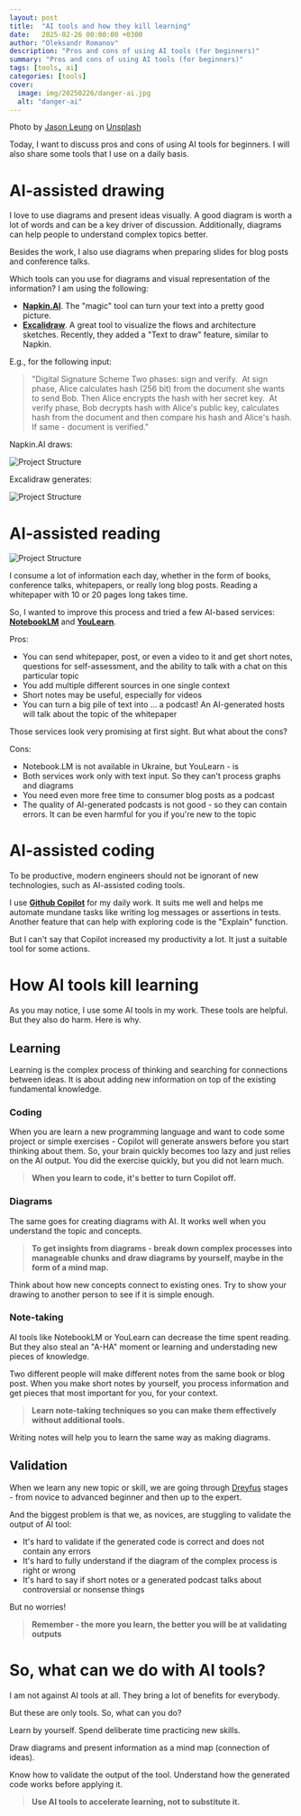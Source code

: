 ```yaml
---
layout: post
title:  "AI tools and how they kill learning"
date:   2025-02-26 00:00:00 +0300
author: "Oleksandr Romanov"
description: "Pros and cons of using AI tools (for beginners)"
summary: "Pros and cons of using AI tools (for beginners)"
tags: [tools, ai]
categories: [tools]
cover:
  image: img/20250226/danger-ai.jpg
  alt: "danger-ai"
---
```


Photo by [Jason Leung](https://unsplash.com/@ninjason?utm_content=creditCopyText&utm_medium=referral&utm_source=unsplash) on [Unsplash](https://unsplash.com/s/photos/ai-robot#:~:text=Jason%20Leung%20on-,Unsplash,-Have%20an%20idea)

Today, I want to discuss pros and cons of using AI tools for beginners. I will also share some tools that I use on a daily basis. 

# AI-assisted drawing

I love to use diagrams and present ideas visually. A good diagram is worth a lot of words and can be a key driver of discussion. Additionally, diagrams can help people to understand complex topics better. 

Besides the work, I also use diagrams when preparing slides for blog posts and conference talks. 

Which tools can you use for diagrams and visual representation of the information?
I am using the following:

- **[Napkin.AI](https://www.napkin.ai/)**. The "magic" tool can turn your text into a pretty good picture.
- **[Excalidraw](https://excalidraw.com/)**. A great tool to visualize the flows and architecture sketches. Recently, they added a "Text to draw" feature, similar to Napkin.

E.g., for the following input: 

> "Digital Signature Scheme Two phases: sign and verify. 
At sign phase, Alice calculates hash (256 bit) from the document she wants to send Bob. Then Alice encrypts the hash with her secret key. 
At verify phase, Bob decrypts hash with Alice's public key, calculates hash from the document and then compare his hash and Alice's hash. If same - document is verified."

Napkin.AI draws:

![Project Structure](/img/20250226/napkinai.png)

Excalidraw generates:

![Project Structure](/img/20250226/excalidraw.png)

# AI-assisted reading

![Project Structure](/img/20250226/notebooklm.png)

I consume a lot of information each day, whether in the form of books, conference talks, whitepapers, or really long blog posts. Reading a whitepaper with 10 or 20 pages long takes time. 

So, I wanted to improve this process and tried a few AI-based services: **[NotebookLM](https://notebooklm.google/)** and **[YouLearn](https://www.youlearn.ai/)**. 

Pros:
- You can send whitepaper, post, or even a video to it and get short notes, questions for self-assessment, and the ability to talk with a chat on this particular topic
- You add multiple different sources in one single context
- Short notes may be useful, especially for videos
- You can turn a big pile of text into ... a podcast! An AI-generated hosts will talk about the topic of the whitepaper

Those services look very promising at first sight. But what about the cons?

Cons:
- Notebook.LM is not available in Ukraine, but YouLearn - is
- Both services work only with text input. So they can't process graphs and diagrams
- You need even more free time to consumer blog posts as a podcast
- The quality of AI-generated podcasts is not good - so they can contain errors. It can be even harmful for you if you're new to the topic

# AI-assisted coding

To be productive, modern engineers should not be ignorant of new technologies, such as AI-assisted coding tools.

I use **[Github Copilot](https://github.com/features/copilot)** for my daily work. It suits me well and helps me automate mundane tasks like writing log messages or assertions in tests.
Another feature that can help with exploring code is the "Explain" function. 

But I can't say that Copilot increased my productivity a lot. It just a suitable tool for some actions. 

# How AI tools kill learning

As you may notice, I use some AI tools in my work. These tools are helpful. But they also do harm. Here is why.

## Learning

Learning is the complex process of thinking and searching for connections between ideas. It is about adding new information on top of the existing fundamental knowledge.

### Coding 

When you are learn a new programming language and want to code some project or simple exercises - Copilot will generate answers before you start thinking about them. So, your brain quickly becomes too lazy and just relies on the AI output. 
You did the exercise quickly, but you did not learn much. 

> **When you learn to code, it's better to turn Copilot off.**

### Diagrams

The same goes for creating diagrams with AI. It works well when you understand the topic and concepts. 

> **To get insights from diagrams - break down complex processes into manageable chunks and draw diagrams by yourself, maybe in the form of a mind map.** 

Think about how new concepts connect to existing ones. Try to show your drawing to another person to see if it is simple enough.

### Note-taking

AI tools like NotebookLM or YouLearn can decrease the time spent reading. But they also steal an "A-HA" moment or learning and understading new pieces of knowledge. 

Two different people will make different notes from the same book or blog post. When you make short notes by yourself, you process information and get pieces that most important for you, for your context.

> **Learn note-taking techniques so you can make them effectively without additional tools.** 

Writing notes will help you to learn the same way as making diagrams.

## Validation

When we learn any new topic or skill, we are going through [Dreyfus](https://en.wikipedia.org/wiki/Dreyfus_model_of_skill_acquisition) stages - from novice to advanced beginner and then up to the expert. 

And the biggest problem is that we, as novices, are stuggling to validate the output of AI tool:

- It's hard to validate if the generated code is correct and does not contain any errors
- It's hard to fully understand if the diagram of the complex process is right or wrong
- It's hard to say if short notes or a generated podcast talks about controversial or nonsense things

But no worries!

> **Remember - the more you learn, the better you will be at validating outputs**

# So, what can we do with AI tools?

I am not against AI tools at all. They bring a lot of benefits for everybody.

But these are only tools. So, what can you do?

Learn by yourself. Spend deliberate time practicing new skills. 

Draw diagrams and present information as a mind map (connection of ideas).

Know how to validate the output of the tool. Understand how the generated code works before applying it.

> **Use AI tools to accelerate learning, not to substitute it.**
